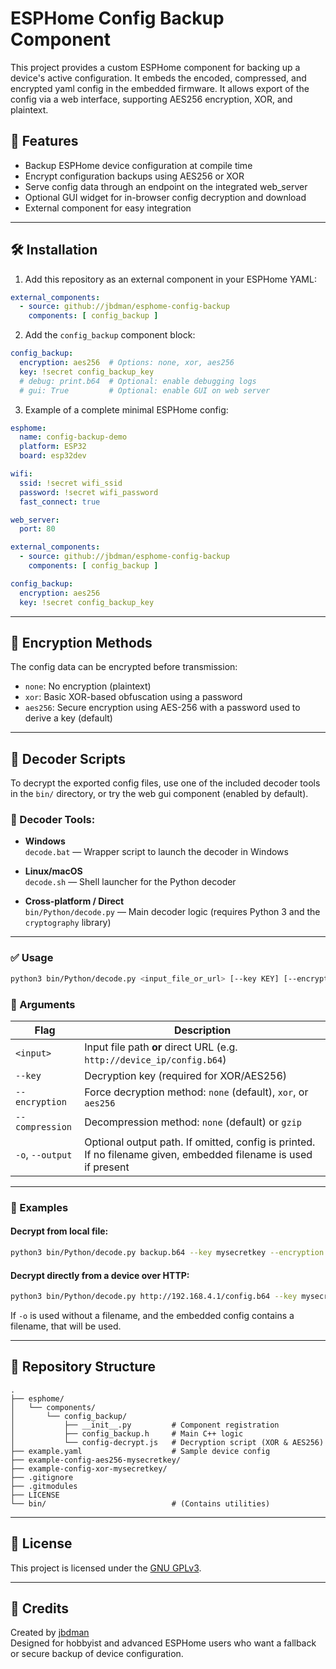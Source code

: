 # ESPHome Config Backup Component

This project provides a custom ESPHome component for backing up a device's active configuration. It embeds the encoded, compressed, and encrypted yaml config in the embedded firmware. It allows export of the config via a web interface, supporting AES256 encryption, XOR, and plaintext.

## 🧩 Features

- Backup ESPHome device configuration at compile time
- Encrypt configuration backups using AES256 or XOR
- Serve config data through an endpoint on the integrated web_server
- Optional GUI widget for in-browser config decryption and download
- External component for easy integration

---

## 🛠️ Installation

1. Add this repository as an external component in your ESPHome YAML:

```yaml
external_components:
  - source: github://jbdman/esphome-config-backup
    components: [ config_backup ]
```

2. Add the `config_backup` component block:

```yaml
config_backup:
  encryption: aes256  # Options: none, xor, aes256
  key: !secret config_backup_key
  # debug: print.b64  # Optional: enable debugging logs
  # gui: True         # Optional: enable GUI on web server
```

3. Example of a complete minimal ESPHome config:

```yaml
esphome:
  name: config-backup-demo
  platform: ESP32
  board: esp32dev

wifi:
  ssid: !secret wifi_ssid
  password: !secret wifi_password
  fast_connect: true

web_server:
  port: 80

external_components:
  - source: github://jbdman/esphome-config-backup
    components: [ config_backup ]

config_backup:
  encryption: aes256
  key: !secret config_backup_key
```

---

## 🔐 Encryption Methods

The config data can be encrypted before transmission:

- `none`: No encryption (plaintext)
- `xor`: Basic XOR-based obfuscation using a password
- `aes256`: Secure encryption using AES-256 with a password used to derive a key (default)

---

## 🧪 Decoder Scripts

To decrypt the exported config files, use one of the included decoder tools in the `bin/` directory, or try the web gui component (enabled by default).

### 🔧 Decoder Tools:

- **Windows**  
  `decode.bat` — Wrapper script to launch the decoder in Windows

- **Linux/macOS**  
  `decode.sh` — Shell launcher for the Python decoder

- **Cross-platform / Direct**  
  `bin/Python/decode.py` — Main decoder logic (requires Python 3 and the `cryptography` library)

---

### ✅ Usage

```bash
python3 bin/Python/decode.py <input_file_or_url> [--key KEY] [--encryption TYPE] [--compression TYPE] [-o [OUTPUT]]
```

### 🔑 Arguments

| Flag               | Description                                                                 |
|--------------------|-----------------------------------------------------------------------------|
| `<input>`          | Input file path **or** direct URL (e.g. `http://device_ip/config.b64`)     |
| `--key`            | Decryption key (required for XOR/AES256)                                    |
| `--encryption`     | Force decryption method: `none` (default), `xor`, or `aes256`               |
| `--compression`    | Decompression method: `none` (default) or `gzip`                            |
| `-o`, `--output`   | Optional output path. If omitted, config is printed. If no filename given, embedded filename is used if present |

---

### 🔄 Examples

#### Decrypt from local file:

```bash
python3 bin/Python/decode.py backup.b64 --key mysecretkey --encryption aes256 --compression gzip -o
```

#### Decrypt directly from a device over HTTP:

```bash
python3 bin/Python/decode.py http://192.168.4.1/config.b64 --key mysecretkey --encryption xor -o config.yaml
```

If `-o` is used without a filename, and the embedded config contains a filename, that will be used.

---

## 📁 Repository Structure

```
.
├── esphome/
│   └── components/
│       └── config_backup/
│           ├── __init__.py         # Component registration
│           ├── config_backup.h     # Main C++ logic
│           └── config-decrypt.js   # Decryption script (XOR & AES256)
├── example.yaml                    # Sample device config
├── example-config-aes256-mysecretkey/
├── example-config-xor-mysecretkey/
├── .gitignore
├── .gitmodules
├── LICENSE
└── bin/                            # (Contains utilities)
```

---

## 📄 License

This project is licensed under the [GNU GPLv3](LICENSE).

---

## 🙌 Credits

Created by [jbdman](https://github.com/jbdman)  
Designed for hobbyist and advanced ESPHome users who want a fallback or secure backup of device configuration.
